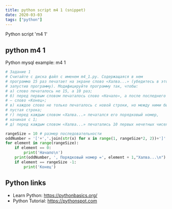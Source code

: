 ```yaml
---
title: python script m4 1 (snippet)
date: 2020-03-03
tags: ["python"]
---
```

Python script 'm4 1'


## python m4 1

Python mysql example: m4 1

```python
# Задание 1
# Считайте с диска файл с именем m4_1.py. Содержащаяся в нем
# программа 15 раз печатает на экране слово «Халва...» (убедитесь в этом,
# запустив программу). Модифицируйте программу так, чтобы:
# а) слово печаталось не 15, а 10 раз;
# б) перед первым словом печаталось слово «Начало», а после последнего
# – слово «Конец»;
# в) каждое слово не только печаталось с новой строки, но между ними была
# пустая строка;
# г) перед каждым словом «Халва...» печатался его порядковый номер,
# начиная с 1;
# д) перед каждым словом «Халва...» печатались 10 первых нечетных чисел

rangeSize = 10 # размер последовательности
oddNumber = '['+','.join(str(x) for x in range(1, rangeSize*2, 2))+']' # список нечетных цифр
for element in range(rangeSize):
    if element == 0:
        print('Начало\n')
    print(oddNumber, ', Порядковый номер =', element + 1,"Халва...\n")
    if element == rangeSize -1:
        print('Конец')


```

## Python links

- Learn Python: https://pythonbasics.org/
- Python Tutorial: https://pythonspot.com
